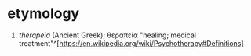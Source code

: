 # etymology
1. *therapeia* (Ancient Greek); θεραπεία "healing; medical treatment"^[https://en.wikipedia.org/wiki/Psychotherapy#Definitions]